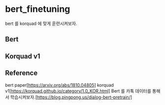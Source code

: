 # bert_finetuning
bert 를 korquad 에 맞게 훈련시켜보자.

## Bert


## Korquad v1


## Reference
bert paper[https://arxiv.org/abs/1810.04805]
korquad v1[https://korquad.github.io/category/1.0_KOR.html]
Bert 를 카톡 데이터를 통해서 학습시켜보자.[https://blog.pingpong.us/dialog-bert-pretrain/]
